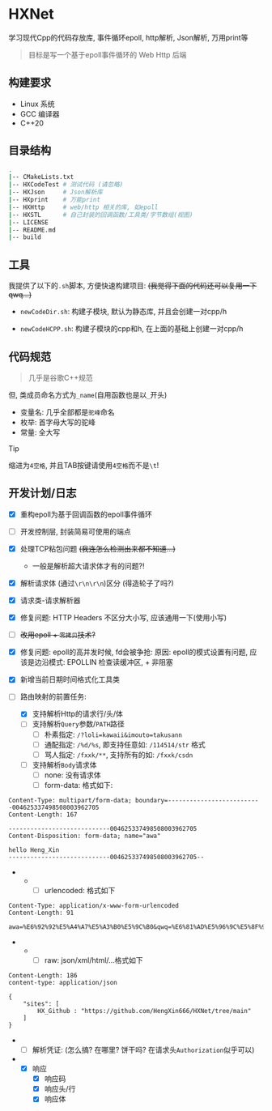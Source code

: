 # HXNet
学习现代Cpp的代码存放库, 事件循环epoll, http解析, Json解析, 万用print等

> 目标是写一个基于epoll事件循环的 Web Http 后端

## 构建要求

- Linux 系统
- GCC 编译器
- C++20

## 目录结构

```sh
.
|-- CMakeLists.txt
|-- HXCodeTest # 测试代码 (请忽略)
|-- HXJson     # Json解析库
|-- HXprint    # 万能print
|-- HXHttp     # web/http 相关的库, 如epoll
|-- HXSTL      # 自己封装的回调函数/工具类/字节数组(视图)
|-- LICENSE
|-- README.md
|-- build
```

## 工具
我提供了以下的`.sh`脚本, 方便快速构建项目: ~~(我觉得下面的代码还可以复用一下qwq...)~~

- `newCodeDir.sh`: 构建子模块, 默认为静态库, 并且会创建一对cpp/h

- `newCodeHCPP.sh`: 构建子模块的cpp和h, 在上面的基础上创建一对cpp/h

## 代码规范
> 几乎是谷歌C++规范

但, 类成员命名方式为`_name`(自用函数也是以`_`开头)

- 变量名: 几乎全部都是`驼峰`命名
- 枚举: 首字母大写的驼峰
- 常量: 全大写

> [!TIP]
> 缩进为`4空格`, 并且TAB按键请使用`4空格`而不是`\t`!

## 开发计划/日志

- [x] 重构epoll为基于回调函数的epoll事件循环
- [ ] 开发控制层, 封装简易可使用的端点
- [x] 处理TCP粘包问题 ~~(我连怎么检测出来都不知道...)~~
    - 一般是解析超大请求体才有的问题?!
- [x] 解析请求体 (通过`\r\n\r\n`)区分 (得造轮子了吗?)
- [x] 请求类-请求解析器
- [x] 修复问题: HTTP Headers 不区分大小写, 应该通用一下(使用小写)
- [ ] ~~改用epoll + `零拷贝`技术?~~
- [x] 修复问题: epoll的高并发时候, fd会被争抢: 原因: epoll的模式设置有问题, 应该是边沿模式: EPOLLIN 检查读缓冲区, + 非阻塞
- [x] 新增当前日期时间格式化工具类

- [ ] 路由映射的前置任务:
    - [x] 支持解析Http的请求行/头/体
    - [ ] 支持解析`Query`参数/`PATH`路径
        - [ ] 朴素指定: `/?loli=kawaii&imouto=takusann`
        - [ ] 通配指定: `/%d/%s`, 即支持任意如: `/114514/str` 格式
        - [ ] 骂人指定: `/fxxk/**`, 支持所有的如: `/fxxk/csdn`
    - [ ] 支持解析`Body`请求体
        - [ ] none: 没有请求体
        - [ ] form-data: 格式如下:
```http
Content-Type: multipart/form-data; boundary=--------------------------004625337498508003962705
Content-Length: 167

----------------------------004625337498508003962705
Content-Disposition: form-data; name="awa"

hello Heng_Xin
----------------------------004625337498508003962705--
```
-   -   - [ ] urlencoded: 格式如下
```http
Content-Type: application/x-www-form-urlencoded
Content-Length: 91

awa=%E6%92%92%E5%A4%A7%E5%A3%B0%E5%9C%B0&qwq=%E6%81%AD%E5%96%9C%E5%8F%91%E8%B4%A2&0.0=hello
```
-   -   - [ ] raw: json/xml/html/...格式如下
```http
Content-Length: 186
content-type: application/json

{
    "sites": [
        HX_Github : "https://github.com/HengXin666/HXNet/tree/main"
    ]
}
```
-   - [ ] 解析凭证: (怎么搞? 在哪里? 饼干吗? 在请求头`Authorization`似乎可以)

-   - [x] 响应
        - [x] 响应码
        - [x] 响应头/行
        - [x] 响应体